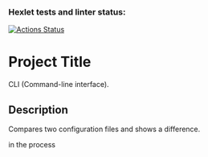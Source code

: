 ### Hexlet tests and linter status:
[![Actions Status](https://github.com/newzavod/frontend-project-lvl2/workflows/hexlet-check/badge.svg)](https://github.com/newzavod/frontend-project-lvl2/actions)

# Project Title
CLI (Command-line interface).

## Description
Compares two configuration files and shows a difference.

in the process
